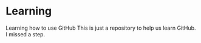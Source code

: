 # Learning
Learning how to use GitHub
This is just a repository to help us learn GitHub.
I missed a step.
